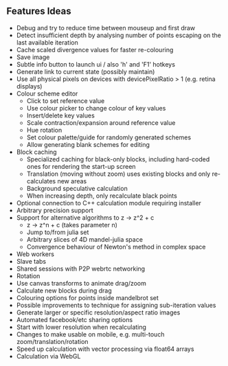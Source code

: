 Features Ideas
--------------

- Debug and try to reduce time between mouseup and first draw
- Detect insufficient depth by analysing number of points escaping on the last available iteration
- Cache scaled divergence values for faster re-colouring
- Save image
- Subtle info button to launch ui / also 'h' and 'F1' hotkeys
- Generate link to current state (possibly maintain)
- Use all physical pixels on devices with devicePixelRatio > 1 (e.g. retina displays)
- Colour scheme editor
    - Click to set reference value
    - Use colour picker to change colour of key values
    - Insert/delete key values
    - Scale contraction/expansion around reference value
    - Hue rotation
    - Set colour palette/guide for randomly generated schemes
    - Allow generating blank schemes for editing
- Block caching
    - Specialized caching for black-only blocks, including hard-coded ones for rendering the start-up screen
    - Translation (moving without zoom) uses existing blocks and only re-calculates new areas
    - Background speculative calculation
    - When increasing depth, only recalculate black points
- Optional connection to C++ calculation module requiring installer
- Arbitrary precision support
- Support for alternative algorithms to z -> z^2 + c
    - z -> z^n + c (takes parameter n)
    - Jump to/from julia set
    - Arbitrary slices of 4D mandel-julia space
    - Convergence behaviour of Newton's method in complex space
- Web workers
- Slave tabs
- Shared sessions with P2P webrtc networking
- Rotation
- Use canvas transforms to animate drag/zoom
- Calculate new blocks during drag
- Colouring options for points inside mandelbrot set
- Possible improvements to technique for assigning sub-iteration values
- Generate larger or specific resolution/aspect ratio images
- Automated facebook/etc sharing options
- Start with lower resolution when recalculating
- Changes to make usable on mobile, e.g. multi-touch zoom/translation/rotation
- Speed up calculation with vector processing via float64 arrays
- Calculation via WebGL
